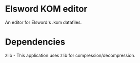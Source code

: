 # Elsword KOM editor
An editor for Elsword's .kom datafiles.

# Dependencies
zlib - This application uses zlib for compression/decompression.
